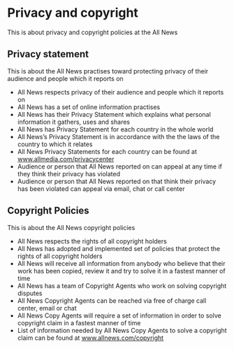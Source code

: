 # Privacy and copyright

This is about privacy and copyright policies at the All News

## Privacy statement

This is about the All News practises toward protecting privacy of their audience and people which it reports on

- All News respects privacy of their audience and people which it reports on
- All News has a set of online information practises
- All News has their Privacy Statement which explains what personal information it gathers, uses and shares
- All News has Privacy Statement for each country in the whole world
- All News’s Privacy Statement is in accordance with the the laws of the country to which it relates
- All News Privacy Statements for each country can be found at www.allmedia.com/privacycenter
- Audience or person that All News reported on can appeal at any time if they think their privacy has violated
- Audience or person that All News reported on that think their privacy has been violated can appeal via email, chat or call center

## Copyright Policies

This is about the All News copyright policies

- All News respects the rights of all copyright holders
- All News has adopted and implemented set of policies that protect the rights of all copyright holders
- All News will receive all information from anybody who believe that their work has been copied, review it and try to solve it in a fastest manner of time
- All News has a team of Copyright Agents who work on solving copyright disputes
- All News Copyright Agents can be reached via free of charge call center, email or chat
- All News Copy Agents will require a set of information in order to solve copyright claim in a fastest manner of time
- List of information needed by All News Copy Agents to solve a copyright claim can be found at www.allnews.com/copyright